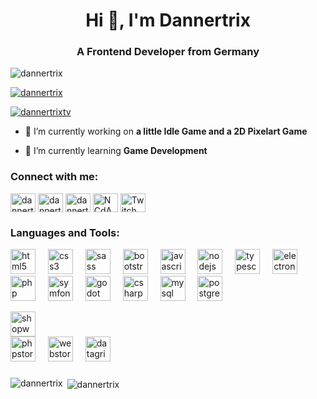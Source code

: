 <h1 align="center">Hi 👋, I'm Dannertrix</h1>
<h3 align="center">A Frontend Developer from Germany</h3>

<p align="left"> <img src="https://komarev.com/ghpvc/?username=dannertrix&label=Profile%20views&color=0e75b6&style=flat" alt="dannertrix" /> </p>

<p align="left"> <a href="https://github.com/ryo-ma/github-profile-trophy"><img src="https://github-profile-trophy.vercel.app/?username=dannertrix" alt="dannertrix" /></a> </p>

<p align="left"> <a href="https://twitter.com/dannertrixtv" target="blank"><img src="https://img.shields.io/twitter/follow/dannertrixtv?logo=twitter&style=for-the-badge" alt="dannertrixtv" /></a> </p>

- 🔭 I’m currently working on **a little Idle Game and a 2D Pixelart Game**

- 🌱 I’m currently learning **Game Development**

<h3 align="left">Connect with me:</h3>
<p align="left">
<a href="https://codepen.io/dannertrix" target="blank"><img align="center" src="https://raw.githubusercontent.com/rahuldkjain/github-profile-readme-generator/master/src/images/icons/Social/codepen.svg" alt="dannertrix" height="30" width="40" /></a>
<a href="https://twitter.com/dannertrixtv" target="blank"><img align="center" src="https://raw.githubusercontent.com/rahuldkjain/github-profile-readme-generator/master/src/images/icons/Social/twitter.svg" alt="dannertrixtv" height="30" width="40" /></a>
<a href="https://instagram.com/dannertrix" target="blank"><img align="center" src="https://raw.githubusercontent.com/rahuldkjain/github-profile-readme-generator/master/src/images/icons/Social/instagram.svg" alt="dannertrix" height="30" width="40" /></a>
<a href="https://discord.gg/a4bHAcq2Sk" target="blank"><img align="center" src="https://raw.githubusercontent.com/rahuldkjain/github-profile-readme-generator/master/src/images/icons/Social/discord.svg" alt="NCdAwHzMVn" height="30" width="40" /></a>
<a href="https://www.twitch.tv/dannertrix"><img align="center" src="https://raw.githubusercontent.com/maurodesouza/profile-readme-generator/master/src/assets/icons/social/twitch/default.svg" alt="Twitch Logo" height="30" width="40" /></a>
</p>

<h3 align="left">Languages and Tools:</h3>
<div align="left">
  <img src="https://cdn.jsdelivr.net/gh/devicons/devicon/icons/html5/html5-original.svg" height="40" alt="html5 logo"  />
  <img width="12" />
  <img src="https://cdn.jsdelivr.net/gh/devicons/devicon/icons/css3/css3-original.svg" height="40" alt="css3 logo"  />
  <img width="12" />
  <img src="https://cdn.jsdelivr.net/gh/devicons/devicon/icons/sass/sass-original.svg" height="40" alt="sass logo"  />
  <img width="12" />
  <img src="https://cdn.jsdelivr.net/gh/devicons/devicon/icons/bootstrap/bootstrap-original.svg" height="40" alt="bootstrap logo"  />
  <img width="12" />
  <img src="https://cdn.jsdelivr.net/gh/devicons/devicon/icons/javascript/javascript-original.svg" height="40" alt="javascript logo"  />
  <img width="12" />
  <img src="https://cdn.jsdelivr.net/gh/devicons/devicon/icons/nodejs/nodejs-original.svg" height="40" alt="nodejs logo"  />
  <img width="12" />
  <img src="https://cdn.jsdelivr.net/gh/devicons/devicon/icons/typescript/typescript-original.svg" height="40" alt="typescript logo"  />
  <img width="12" />
  <img src="https://cdn.jsdelivr.net/gh/devicons/devicon/icons/electron/electron-original.svg" height="40" alt="electron logo"  />
  <img width="12" />
  <img src="https://cdn.jsdelivr.net/gh/devicons/devicon/icons/php/php-original.svg" height="40" alt="php logo"  />
  <img width="12" />
  <img src="https://cdn.jsdelivr.net/gh/devicons/devicon/icons/symfony/symfony-original.svg" height="40" alt="symfony logo"  />
  <img width="12" />
  <img src="https://cdn.jsdelivr.net/gh/devicons/devicon/icons/godot/godot-original.svg" height="40" alt="godot logo"  />
  <img width="12" />
  <img src="https://cdn.jsdelivr.net/gh/devicons/devicon/icons/csharp/csharp-original.svg" height="40" alt="csharp logo"  />
  <img width="12" />
  <img src="https://cdn.jsdelivr.net/gh/devicons/devicon/icons/mysql/mysql-original.svg" height="40" alt="mysql logo"  />
  <img width="12" />
  <img src="https://cdn.jsdelivr.net/gh/devicons/devicon/icons/postgresql/postgresql-original.svg" height="40" alt="postgresql logo"  />
  
  <img src="https://cdn.jsdelivr.net/gh/devicons/devicon/icons/shopware/shopware-original.svg" height="40" alt="shopware logo"  /><br/>
  <img src="https://cdn.jsdelivr.net/gh/devicons/devicon/icons/phpstorm/phpstorm-original.svg" height="40" alt="phpstorm logo"  />
  <img width="12" />
  <img src="https://cdn.jsdelivr.net/gh/devicons/devicon/icons/webstorm/webstorm-original.svg" height="40" alt="webstorm logo"  />
  <img width="12" />
  <img src="https://cdn.jsdelivr.net/gh/devicons/devicon/icons/datagrip/datagrip-original.svg" height="40" alt="datagrip logo" />
</div>

###

<p><img align="left" src="https://github-readme-stats.vercel.app/api/top-langs?username=dannertrix&show_icons=true&locale=en&layout=compact" alt="dannertrix" /></p>

<p>&nbsp;<img align="center" src="https://github-readme-stats.vercel.app/api?username=dannertrix&show_icons=true&locale=en" alt="dannertrix" /></p>

